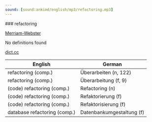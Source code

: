 ```yaml
---
sound: [sound:ankimd/english/mp3/refactoring.mp3]
---
```


\### refactoring

[Merriam-Webster](https://www.merriam-webster.com/dictionary/refactoring)

No definitions found

[dict.cc](https://www.dict.cc/refactoring)

| English        | German       |
| -------------- | ------------ |
| refactoring (comp.) | Überarbeiten (n, 122) |
| refactoring (comp.) | Überarbeitung (f, 9) |
| (code) refactoring (comp.) | Refactoring (n) |
| (code) refactoring (comp.) | Refaktorierung (f) |
| (code) refactoring (comp.) | Refaktorisierung (f) |
| database refactoring (comp.) | Datenbankumgestaltung (f) |

